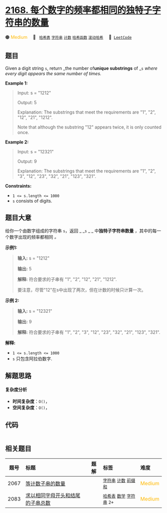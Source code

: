 # [2168. 每个数字的频率都相同的独特子字符串的数量](https://leetcode.com/problems/unique-substrings-with-equal-digit-frequency)

🟠 <font color=#ffb800>Medium</font>&emsp; 🔖&ensp; [`哈希表`](/tag/hash-table.md) [`字符串`](/tag/string.md) [`计数`](/tag/counting.md) [`哈希函数`](/tag/hash-function.md) [`滚动哈希`](/tag/rolling-hash.md)&emsp; 🔗&ensp;[`LeetCode`](https://leetcode.com/problems/unique-substrings-with-equal-digit-frequency)

## 题目

Given a digit string `s`, return _the number of**unique substrings** of _`s`
_where every digit appears the same number of times._



**Example 1:**

> Input: s = "1212"
> 
> Output: 5
> 
> Explanation: The substrings that meet the requirements are "1", "2", "12", "21", "1212".
> 
> Note that although the substring "12" appears twice, it is only counted once.

**Example 2:**

> Input: s = "12321"
> 
> Output: 9
> 
> Explanation: The substrings that meet the requirements are "1", "2", "3", "12", "23", "32", "21", "123", "321".

**Constraints:**

  * `1 <= s.length <= 1000`
  * `s` consists of digits.


## 题目大意

给你一个由数字组成的字符串 `s`，返回 _ _`s` _ _ 中**独特子字符串数量** ，其中的每一个数字出现的频率都相同 _。_



**示例1:**

> 
> 
> 
> 
> 
> **输入:** s = "1212"
> 
> **输出:** 5
> 
> **解释:** 符合要求的子串有 "1", "2", "12", "21", "1212".
> 
> 要注意，尽管"12"在s中出现了两次，但在计数的时候只计算一次。
> 
> 

**示例  2:**

> 
> 
> 
> 
> 
> **输入:** s = "12321"
> 
> **输出:** 9
> 
> **解释:** 符合要求的子串有 "1", "2", "3", "12", "23", "32", "21", "123", "321".
> 
> 



**解释:**

  * `1 <= s.length <= 1000`
  * `s` 只包含阿拉伯数字.


## 解题思路

#### 复杂度分析

- **时间复杂度**：`O()`，
- **空间复杂度**：`O()`，

## 代码

```javascript

```

## 相关题目

<!-- prettier-ignore -->
| 题号 | 标题 | 题解 | 标签 | 难度 |
| :------: | :------ | :------: | :------ | :------ |
| 2067 | [等计数子串的数量](https://leetcode.com/problems/number-of-equal-count-substrings) |  |  [`字符串`](/tag/string.md) [`计数`](/tag/counting.md) [`前缀和`](/tag/prefix-sum.md) | <font color=#ffb800>Medium</font> |
| 2083 | [求以相同字母开头和结尾的子串总数](https://leetcode.com/problems/substrings-that-begin-and-end-with-the-same-letter) |  |  [`哈希表`](/tag/hash-table.md) [`数学`](/tag/math.md) [`字符串`](/tag/string.md) `2+` | <font color=#ffb800>Medium</font> |